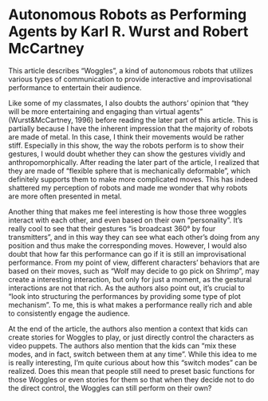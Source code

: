 # Autonomous Robots as Performing Agents by Karl R. Wurst and Robert McCartney 
  
This article describes “Woggles”, a kind of autonomous robots that utilizes various types of communication to provide interactive and improvisational performance to entertain their audience. 

Like some of my classmates, I also doubts the authors’ opinion that “they will be more entertaining and engaging than virtual agents” (Wurst&McCartney, 1996) before reading the later part of this article. This is partially because I have the inherent impression that the majority of robots are made of metal. In this case, I think their movements would be rather stiff. Especially in this show, the way the robots perform is to show their gestures, I would doubt whether they can show the gestures vividly and anthropomorphically. After reading the later part of the article, I realized that they are made of “flexible sphere that is mechanically deformable”, which definitely supports them to make more complicated moves. This has indeed shattered my perception of robots and made me wonder that why robots are more often presented in metal.

Another thing that makes me feel interesting is how those three woggles interact with each other, and even based on their own “personality”. It’s really cool to see that their gestures “is broadcast 360° by four transmitters”, and in this way they can see what each other’s doing from any position and thus make the corresponding moves. However, I would also doubt that how far this performance can go if it is still an improvisational performance. From my point of view, different characters’ behaviors that are based on their moves, such as “Wolf may decide to go pick on Shrimp”, may create a interesting interaction, but only for just a moment, as the gestural interactions are not that rich. As the authors also point out, it’s crucial to “look into structuring the performances by providing some type of plot mechanism”. To me, this is what makes a performance really rich and able to consistently engage the audience.

At the end of the article, the authors also mention a context that kids can create stories for Woggles to play, or just directly control the characters as video puppets. The authors also mention that the kids can “mix these modes, and in fact, switch between them at any time”. While this idea to me is really interesting, I’m quite curious about how this “switch modes” can be realized. Does this mean that people still need to preset basic functions for those Woggles or even stories for them so that when they decide not to do the direct control, the Woggles can still perform on their own?
